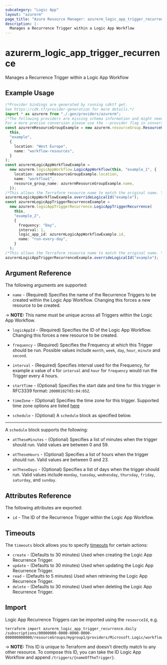 ```yaml
---
subcategory: "Logic App"
layout: "azurerm"
page_title: "Azure Resource Manager: azurerm_logic_app_trigger_recurrence"
description: |-
  Manages a Recurrence Trigger within a Logic App Workflow
---
```


# azurerm\_logic\_app\_trigger\_recurrence

Manages a Recurrence Trigger within a Logic App Workflow

## Example Usage

```typescript
/*Provider bindings are generated by running cdktf get.
See https://cdk.tf/provider-generation for more details.*/
import * as azurerm from "./.gen/providers/azurerm";
/*The following providers are missing schema information and might need manual adjustments to synthesize correctly: azurerm.
For a more precise conversion please use the --provider flag in convert.*/
const azurermResourceGroupExample = new azurerm.resourceGroup.ResourceGroup(
  this,
  "example",
  {
    location: "West Europe",
    name: "workflow-resources",
  }
);
const azurermLogicAppWorkflowExample =
  new azurerm.logicAppWorkflow.LogicAppWorkflow(this, "example_1", {
    location: azurermResourceGroupExample.location,
    name: "workflow1",
    resource_group_name: azurermResourceGroupExample.name,
  });
/*This allows the Terraform resource name to match the original name. You can remove the call if you don't need them to match.*/
azurermLogicAppWorkflowExample.overrideLogicalId("example");
const azurermLogicAppTriggerRecurrenceExample =
  new azurerm.logicAppTriggerRecurrence.LogicAppTriggerRecurrence(
    this,
    "example_2",
    {
      frequency: "Day",
      interval: 1,
      logic_app_id: azurermLogicAppWorkflowExample.id,
      name: "run-every-day",
    }
  );
/*This allows the Terraform resource name to match the original name. You can remove the call if you don't need them to match.*/
azurermLogicAppTriggerRecurrenceExample.overrideLogicalId("example");

```

## Argument Reference

The following arguments are supported:

* `name` - (Required) Specifies the name of the Recurrence Triggers to be created within the Logic App Workflow. Changing this forces a new resource to be created.

\-> **NOTE:** This name must be unique across all Triggers within the Logic App Workflow.

*   `logicAppId` - (Required) Specifies the ID of the Logic App Workflow. Changing this forces a new resource to be created.

*   `frequency` - (Required) Specifies the Frequency at which this Trigger should be run. Possible values include `month`, `week`, `day`, `hour`, `minute` and `second`.

*   `interval` - (Required) Specifies interval used for the Frequency, for example a value of `4` for `interval` and `hour` for `frequency` would run the Trigger every 4 hours.

*   `startTime` - (Optional) Specifies the start date and time for this trigger in RFC3339 format: `20000102T03:04:05Z`.

*   `timeZone` - (Optional) Specifies the time zone for this trigger. Supported time zone options are listed [here](https://support.microsoft.com/en-us/help/973627/microsoft-time-zone-index-values)

*   `schedule` - (Optional) A `schedule` block as specified below.

***

A `schedule` block supports the following:

*   `atTheseMinutes` - (Optional) Specifies a list of minutes when the trigger should run. Valid values are between 0 and 59.

*   `atTheseHours` - (Optional) Specifies a list of hours when the trigger should run. Valid values are between 0 and 23.

*   `onTheseDays` - (Optional) Specifies a list of days when the trigger should run. Valid values include `monday`, `tuesday`, `wednesday`, `thursday`, `friday`, `saturday`, and `sunday`.

## Attributes Reference

The following attributes are exported:

* `id` - The ID of the Recurrence Trigger within the Logic App Workflow.

## Timeouts

The `timeouts` block allows you to specify [timeouts](https://www.terraform.io/language/resources/syntax#operation-timeouts) for certain actions:

* `create` - (Defaults to 30 minutes) Used when creating the Logic App Recurrence Trigger.
* `update` - (Defaults to 30 minutes) Used when updating the Logic App Recurrence Trigger.
* `read` - (Defaults to 5 minutes) Used when retrieving the Logic App Recurrence Trigger.
* `delete` - (Defaults to 30 minutes) Used when deleting the Logic App Recurrence Trigger.

## Import

Logic App Recurrence Triggers can be imported using the `resourceId`, e.g.

```shell
terraform import azurerm_logic_app_trigger_recurrence.daily /subscriptions/00000000-0000-0000-0000-000000000000/resourceGroups/mygroup1/providers/Microsoft.Logic/workflows/workflow1/triggers/daily
```

\-> **NOTE:** This ID is unique to Terraform and doesn't directly match to any other resource. To compose this ID, you can take the ID Logic App Workflow and append `/triggers/{nameOfTheTrigger}`.
